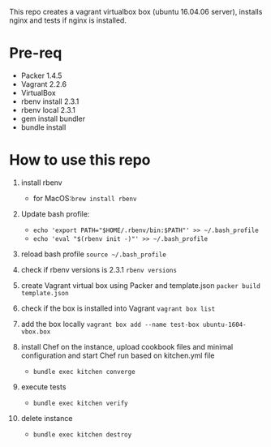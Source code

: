 This repo creates a vagrant virtualbox box (ubuntu 16.04.06 server), installs nginx and tests if nginx is installed.

# Pre-req
* Packer 1.4.5
* Vagrant 2.2.6
* VirtualBox
* rbenv install 2.3.1
* rbenv local 2.3.1
* gem install bundler
* bundle install

# How to use this repo

1. install rbenv
   * for MacOS:`brew install rbenv`

1. Update bash profile:
   * `echo 'export PATH="$HOME/.rbenv/bin:$PATH"' >> ~/.bash_profile`
   * `echo 'eval "$(rbenv init -)"' >> ~/.bash_profile`

1. reload bash profile 
  `source ~/.bash_profile`

1. check if rbenv versions is 2.3.1 `rbenv versions`

1. create Vagrant virtual box using Packer and template.json
   `packer build template.json`
   
1. check if the box is installed into Vagrant `vagrant box list`

1. add the box locally `vagrant box add --name test-box ubuntu-1604-vbox.box`

1. install Chef on the instance, upload cookbook files and minimal configuration and start Chef run based on kitchen.yml file
   * `bundle exec kitchen converge`
1. execute tests
   * `bundle exec kitchen verify`   
1. delete instance
   * `bundle exec kitchen destroy`

